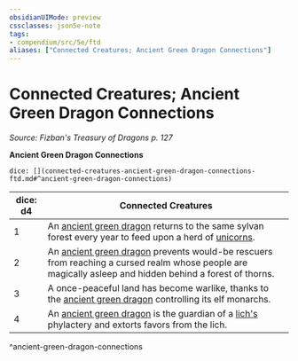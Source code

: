 ```yaml
---
obsidianUIMode: preview
cssclasses: json5e-note
tags:
- compendium/src/5e/ftd
aliases: ["Connected Creatures; Ancient Green Dragon Connections"]
---
```

# Connected Creatures; Ancient Green Dragon Connections
*Source: Fizban's Treasury of Dragons p. 127* 

**Ancient Green Dragon Connections**

`dice: [](connected-creatures-ancient-green-dragon-connections-ftd.md#^ancient-green-dragon-connections)`

| dice: d4 | Connected Creatures |
|----------|---------------------|
| 1 | An [ancient green dragon](/Systems/5e/bestiary/dragon/ancient-green-dragon.md) returns to the same sylvan forest every year to feed upon a herd of [unicorns](/Systems/5e/bestiary/celestial/unicorn.md). |
| 2 | An [ancient green dragon](/Systems/5e/bestiary/dragon/ancient-green-dragon.md) prevents would-be rescuers from reaching a cursed realm whose people are magically asleep and hidden behind a forest of thorns. |
| 3 | A once-peaceful land has become warlike, thanks to the [ancient green dragon](/Systems/5e/bestiary/dragon/ancient-green-dragon.md) controlling its elf monarchs. |
| 4 | An [ancient green dragon](/Systems/5e/bestiary/dragon/ancient-green-dragon.md) is the guardian of a [lich's](/Systems/5e/bestiary/undead/lich.md) phylactery and extorts favors from the lich. |
^ancient-green-dragon-connections